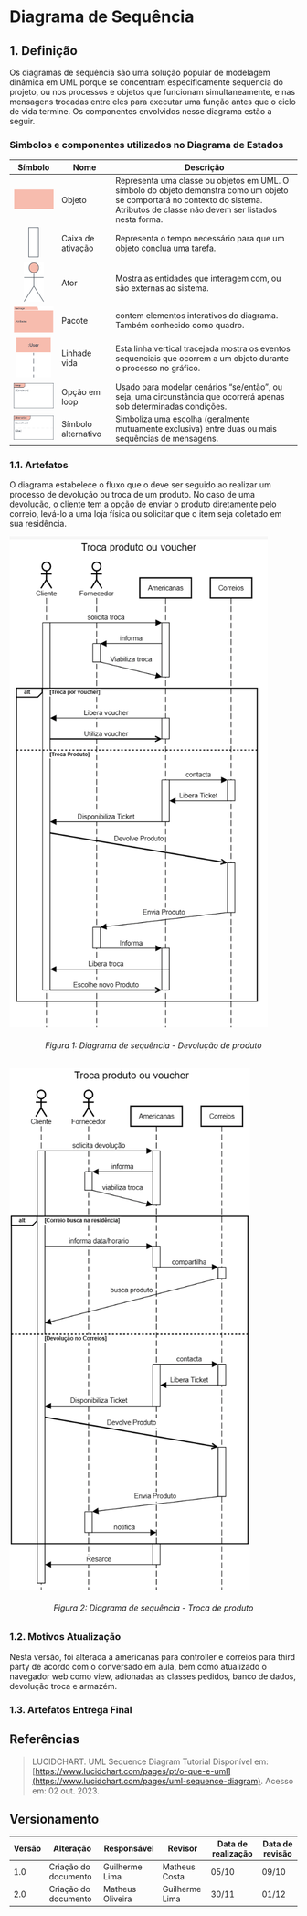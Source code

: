 # Diagrama de Sequência

## 1. Definição

Os diagramas de sequência são uma solução popular de modelagem dinâmica em UML porque se concentram especificamente sequencia do projeto, ou nos processos e objetos que funcionam simultaneamente, e nas mensagens trocadas entre eles para executar uma função antes que o ciclo de vida termine.
Os componentes envolvidos nesse diagrama estão a seguir.



### Simbolos e componentes utilizados no Diagrama de Estados

|                                                   Símbolo                                                    | Nome                       | Descrição                                                                   |
| :----------------------------------------------------------------------------------------------------------: | -------------------------- | --------------------------------------------------------------------------- |
|   ![Estado Inicial](../Assets/modelagem/diagramaSequencia/uml-object-symbol.png)     | Objeto     | Representa uma classe ou objetos em UML. O símbolo do objeto demonstra como um objeto se comportará no contexto do sistema. Atributos de classe não devem ser listados nesta forma.  |   
|   ![Estado Final](../Assets/modelagem/diagramaSequencia/uml-activation-box-symbol.png)     | Caixa de ativação   | Representa o tempo necessário para que um objeto conclua uma tarefa. |  
|   ![Estado atual](../Assets/modelagem/diagramaSequencia/uml-actor-symbol.png)     | Ator   | Mostra as entidades que interagem com, ou são externas ao sistema.  |  
|   ![Condition](../Assets/modelagem/diagramaSequencia/uml-package-symbol.png)     | Pacote   | contem elementos interativos do diagrama. Também conhecido como quadro. | 
|   ![Condition](../Assets/modelagem/diagramaSequencia/uml-lifeline-symbol.png)     | Linhade vida   | Esta linha vertical tracejada mostra os eventos sequenciais que ocorrem a um objeto durante o processo no gráfico. | 
|   ![Condition](../Assets/modelagem/diagramaSequencia/uml-option-loop-symbol.png)     | Opção em loop   | Usado para modelar cenários “se/então”, ou seja, uma circunstância que ocorrerá apenas sob determinadas condições. |  
|   ![Condition](../Assets/modelagem/diagramaSequencia/uml-alternative-symbol.png)     | Símbolo alternativo  | Simboliza uma escolha (geralmente mutuamente exclusiva) entre duas ou mais sequências de mensagens.  |  



### 1.1. Artefatos

O diagrama estabelece o fluxo que o deve ser seguido ao realizar um processo de devolução ou troca de um produto. No caso de uma devolução, o cliente tem a opção de enviar o produto diretamente pelo correio, levá-lo a uma loja física ou solicitar que o item seja coletado em sua residência.

![Diagrama de Atividades](../Assets/modelagem/diagramaSequencia/sequencia1.png)
<h6 align = "center">Figura 1: Diagrama de sequência - Devolução de produto</h6>


![Diagrama de Atividades](../Assets/modelagem/diagramaSequencia/sequencia2.png)
<h6 align = "center">Figura 2: Diagrama de sequência - Troca de produto</h6>

### 1.2. Motivos Atualização
Nesta versão, foi alterada a americanas para controller e correios para third party de acordo com o conversado em aula, bem como atualizado o navegador web como view, adionadas as classes pedidos, banco de dados, devolução troca e armazém.  

### 1.3. Artefatos Entrega Final


## Referências

> LUCIDCHART. UML Sequence Diagram Tutorial Disponível em: [https://www.lucidchart.com/pages/pt/o-que-e-uml](https://www.lucidchart.com/pages/uml-sequence-diagram). Acesso em: 02 out. 2023.

## Versionamento

| Versão | Alteração            | Responsável    | Revisor | Data de realização | Data de revisão |
| ------ | -------------------- | -------------- | ------- | ------------------ | --------------- |
| 1.0    | Criação do documento | Guilherme Lima |  Matheus Costa  | 05/10      |   09/10      |
| 2.0    | Criação do documento | Matheus Oliveira |  Guilherme Lima  | 30/11      |   01/12      |

